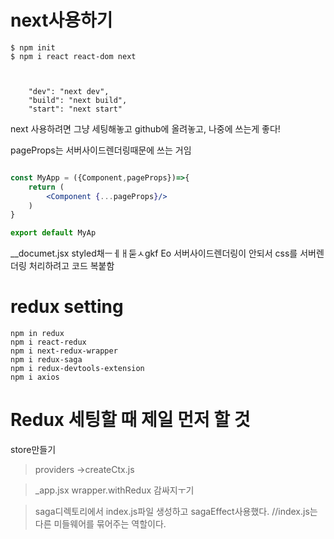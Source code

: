 # next사용하기
```
$ npm init
$ npm i react react-dom next


```
```

    "dev": "next dev",
    "build": "next build",
    "start": "next start"
````

next 사용하려면 그냥 세팅해놓고 github에 올려놓고,
나중에 쓰는게 좋다!


pageProps는 서버사이드렌더링때문에 쓰는 거임


```app.jsx

const MyApp = ({Component,pageProps})=>{
    return (
        <Component {...pageProps}/>
    )
}

export default MyAp
```


__documet.jsx
styled채ㅡㅔㅐ둗ㅅgkf Eo 서버사이드렌더링이 안되서 css를 서버렌더링 처리하려고 코드 복붙함 

# redux setting
```
npm in redux
npm i react-redux
npm i next-redux-wrapper
npm i redux-saga
npm i redux-devtools-extension
npm i axios
```

# Redux 세팅할 때 제일 먼저 할 것
store만들기
>providers ->createCtx.js


>_app.jsx
wrapper.withRedux 감싸지ㅜ기

>saga디렉토리에서 index.js파일 생성하고 sagaEffect사용했다. 
//index.js는 다른 미들웨어를 묶어주는 역할이다.

